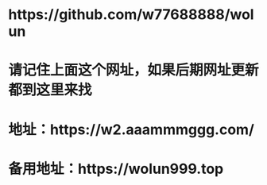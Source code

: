 <h1>https://github.com/w77688888/wolun</h1>
<h1>请记住上面这个网址，如果后期网址更新都到这里来找</h1>

<h1>地址：https://w2.aaammmggg.com/</h1>
<h1>备用地址：https://wolun999.top</h1>
